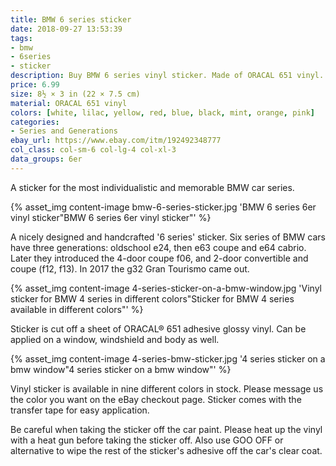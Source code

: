 ```yaml
---
title: BMW 6 series sticker
date: 2018-09-27 13:53:39
tags:
- bmw
- 6series
- sticker
description: Buy BMW 6 series vinyl sticker. Made of ORACAL 651 vinyl. Available in different colors.
price: 6.99
size: 8½ × 3 in (22 × 7.5 cm)
material: ORACAL 651 vinyl
colors: [white, lilac, yellow, red, blue, black, mint, orange, pink]
categories:
- Series and Generations
ebay_url: https://www.ebay.com/itm/192492348777
col_class: col-sm-6 col-lg-4 col-xl-3
data_groups: 6er
---
```


A sticker for the most individualistic and memorable BMW car series.

<!-- more -->
{% asset_img content-image bmw-6-series-sticker.jpg 'BMW 6 series 6er vinyl sticker"BMW 6 series 6er vinyl sticker"' %}

A nicely designed and handcrafted '6 series' sticker. Six series of BMW cars have three generations: oldschool e24, then e63 coupe and e64 cabrio. Later they introduced the 4-door coupe f06, and 2-door convertible and coupe (f12, f13). In 2017 the g32 Gran Tourismo came out.

{% asset_img content-image 4-series-sticker-on-a-bmw-window.jpg 'Vinyl sticker for BMW 4 series in different colors"Sticker for BMW 4 series available in different colors"' %}

Sticker is cut off a sheet of ORACAL® 651 adhesive glossy vinyl. Can be applied on a window, windshield and body as well.

{% asset_img content-image 4-series-bmw-sticker.jpg '4 series sticker on a bmw window"4 series sticker on a bmw window"' %}

Vinyl sticker is available in nine different colors in stock. Please message us the color you want on the eBay checkout page. Sticker comes with the transfer tape for easy application.

Be careful when taking the sticker off the car paint. Please heat up the vinyl with a heat gun before taking the sticker off. Also use GOO OFF or alternative to wipe the rest of the sticker's adhesive off the car's clear coat.
